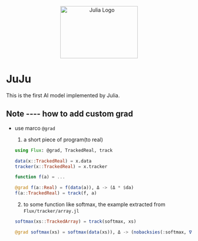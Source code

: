 <a name="logo"/>
<div align="center">
<a href="https://julialang.org/" target="_blank">
<img src="https://julialang.org/images/logo_hires.png" alt="Julia Logo" width="210" height="142"></img>
</a>
</div>



[travis-img]: https://img.shields.io/travis/JuliaLang/julia/master.svg?label=Linux+/+macOS
[appveyor-img]: https://img.shields.io/appveyor/ci/JuliaLang/julia/master.svg?label=Windows
[coveralls-img]: https://img.shields.io/coveralls/github/JuliaLang/julia/master.svg?label=coveralls
[codecov-img]: https://img.shields.io/codecov/c/github/JuliaLang/julia/master.svg?label=codecov
# JuJu
This is the first AI model implemented by Julia.


## Note ---- how to add custom grad

- use marco `@grad` 
  
  1. a short piece of program(to real)

  ```julia
  using Flux: @grad, TrackedReal, track

  data(x::TrackedReal) = x.data
  tracker(x::TrackedReal) = x.tracker

  function f(a) = ...

  @grad f(a::Real) = f(data(a)), Δ -> (Δ * $da)
  f(a::TrackedReal) = track(f, a) 

  ```

  2. to some function like softmax, the example extracted from `Flux/tracker/array.jl`

  ```julia
  softmax(xs::TrackedArray) = track(softmax, xs)

  @grad softmax(xs) = softmax(data(xs)), Δ -> (nobacksies(:softmax, ∇softmax(data(Δ), data(xs))),)
  ```
